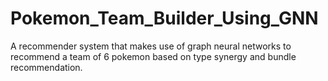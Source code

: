 # Pokemon_Team_Builder_Using_GNN
A recommender system that makes use of graph neural networks to recommend a team of 6 pokemon based on type synergy and bundle recommendation. 
